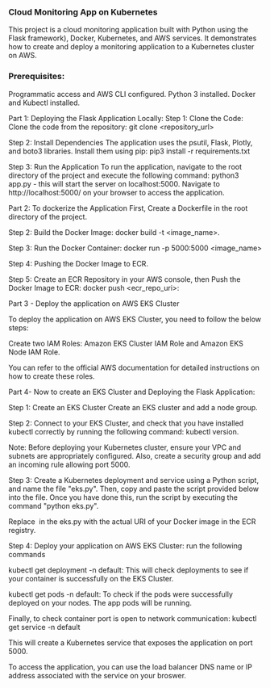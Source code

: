 ### Cloud Monitoring App on Kubernetes

This project is a cloud monitoring application built with Python using the Flask framework), Docker, Kubernetes, and AWS services. It demonstrates how to create and deploy a monitoring application to a Kubernetes cluster on AWS.

### Prerequisites: 
Programmatic access and AWS CLI configured.
Python 3 installed.
Docker and Kubectl installed.

Part 1: Deploying the Flask Application Locally:
 Step 1: Clone the Code: Clone the code from the repository: git clone <repository_url> 

 Step 2: Install Dependencies
The application uses the psutil, Flask, Plotly, and boto3 libraries. 
Install them using pip: pip3 install -r requirements.txt 
 
 Step 3: Run the Application
To run the application, navigate to the root directory of the project and execute the following command:
python3 app.py - this will start the server on localhost:5000. Navigate to http://localhost:5000/ on your browser to access the application.

Part 2: To dockerize the Application
 First, Create a Dockerfile in the root directory of the project.
 
 Step 2: Build the Docker Image: docker build -t <image_name>. 
 
 Step 3: Run the Docker Container: docker run -p 5000:5000 <image_name>
 
 Step 4: Pushing the Docker Image to ECR.
 
 Step 5: Create an ECR Repository in your AWS console, then Push the Docker Image to ECR: docker push <ecr_repo_uri>:<tag>

Part 3 - Deploy the application on AWS EKS Cluster

To deploy the application on AWS EKS Cluster, you need to follow the below steps:

Create two IAM Roles: Amazon EKS Cluster IAM Role and Amazon EKS Node IAM Role. 

You can refer to the official AWS documentation for detailed instructions on how to create these roles.

Part 4- Now to create an EKS Cluster and Deploying the Flask Application:

 Step 1: Create an EKS Cluster
 Create an EKS cluster and add a node group.
 
 Step 2: Connect to your EKS Cluster, and check that you have installed kubectl correctly by running the following command: kubectl version.

Note: Before deploying your Kubernetes cluster, ensure your VPC and subnets are appropriately configured. Also, create a security group and add an incoming rule allowing port 5000.

 Step 3: Create a Kubernetes deployment and service using a Python script, and name the file "eks.py". Then, copy and paste the script provided below into the file. Once you have done this, run the script by executing the command "python eks.py".
 
 Replace <image Uri> in the eks.py with the actual URI of your Docker image in the ECR registry.
 
 Step 4: Deploy your application on AWS EKS Cluster: 
 run the following commands
 
 kubectl get deployment -n default: This will check deployments to see if your container is successfully on the EKS Cluster. 
  
  kubectl get pods -n default: To check if the pods were successfully deployed on your nodes.
  The app pods will be running. 

Finally, to check container port is open to network communication: 
  kubectl get service -n default 

This will create a Kubernetes service that exposes the application on port 5000. 

To access the application, you can use the load balancer DNS name or IP address associated with the service on your broswer.





 


